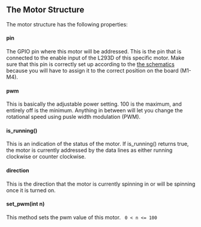 ## The Motor Structure

The motor structure has the following properties:

#### pin

The GPIO pin where this motor will be addressed. This is the pin that is
connected to the enable input of the L293D of this specific motor. Make sure
that this pin is correctly set up according to the [the schematics](https://github.com/JelteDirks/motor-shield-control/blob/aab81d02e55ea8caf1bc7d661d84cc2a877116a5/arduino%20motor%20shield%20schematic.jpeg)
because you will have to assign it to the correct position on the board (M1-M4).


#### pwm

This is basically the adjustable power setting. 100 is the maximum, and entirely
off is the minimum. Anything in between will let you change the rotational
speed using pusle width modulation (PWM).

#### is_running()

This is an indication of the status of the motor. If is_running() returns true,
the motor is currently addressed by the data lines as either running clockwise
or counter clockwise.

#### direction

This is the direction that the motor is currently spinning in or will be
spinning once it is turned on.

#### set_pwm(int n)

This method sets the pwm value of this motor. ``` 0 < n <= 100```

